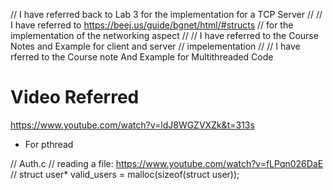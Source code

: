 // I have referred back to Lab 3 for the implementation for a TCP Server 
// 
// I have referred to https://beej.us/guide/bgnet/html/#structs 
// for the implementation of the networking aspect
//
// I have referred to the Course Notes and Example for client and server
// impelementation
//
// I have rferred to the Course note And Example for Multithreaded Code



# Video Referred 
https://www.youtube.com/watch?v=ldJ8WGZVXZk&t=313s
  - For pthread


// Auth.c 
    // reading a file: https://www.youtube.com/watch?v=fLPqn026DaE
    // struct user* valid_users = malloc(sizeof(struct user));

